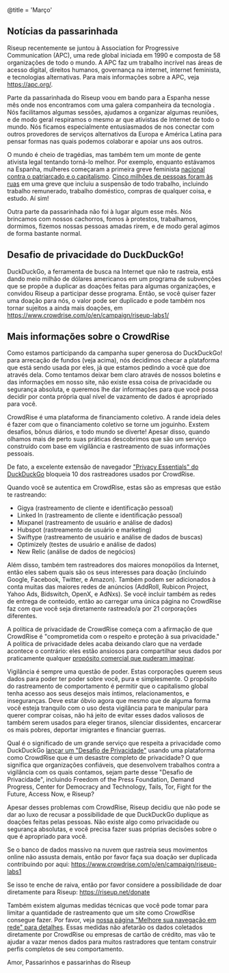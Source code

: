 @title = 'Março'

Notícias da passarinhada
------------------------------------------------------------

Riseup recentemente se juntou à Association for Progressive Communication (APC), uma rede global iniciada em 1990 e composta de 58 organizações de todo o mundo. A APC faz um trabalho incrível nas áreas de acesso digital, direitos humanos, governança na internet, internet feminista, e tecnologias alternativas. Para mais informações sobre a APC, veja https://apc.org/.

Parte da passarinhada do Riseup voou em bando para a Espanha nesse mês onde nos encontramos com uma galera companheira da tecnologia . Nós facilitamos algumas sessões, ajudamos a organizar algumas reuniões, e de modo geral respiramos o mesmo ar que ativistas de Internet de todo o mundo. Nós ficamos especialmente entusiasmados de nos conectar com outros provedores de serviços alternativos da Europa e América Latina para pensar formas nas quais podemos colaborar e apoiar uns aos outros.

O mundo é cheio de tragédias, mas também tem um monte de gente ativista legal tentando torná-lo melhor. Por exemplo, enquanto estávamos na Espanha, mulheres começaram a primeira greve feminista [nacional contra o patriarcado e o capitalismo][1]. [Cinco milhões de pessoas foram às ruas][2] em uma greve que incluiu a suspensão de todo trabalho, incluindo trabalho remunerado, trabalho doméstico, compras de qualquer coisa, e estudo. Aí sim!

Outra parte da passarinhada não foi à lugar algum esse mês. Nós brincamos com nossos cachorros, fomos à protestos, trabalhamos, dormimos, fizemos nossas pessoas amadas rirem, e de modo geral agimos de forma bastante normal.

[1]: https://www.democracynow.org/2018/3/8/in_spain_women_launch_nationwide_feminist

[2]: https://www.youtube.com/watch?v=GyeqhirClws

Desafio de privacidade do DuckDuckGo!
------------------------------------------------------------

DuckDuckGo, a ferramenta de busca na Internet que não te rastreia, está dando meio milhão de dólares americanos em um programa de subvenções que se propõe a duplicar as doações feitas para algumas organizações, e convidou Riseup a participar desse programa. Então, se você quiser fazer uma doação para nós, o valor pode ser duplicado e pode também nos tornar sujeitos a ainda mais doações, em https://www.crowdrise.com/o/en/campaign/riseup-labs1/

Mais informações sobre o CrowdRise
------------------------------------------------------------

Como estamos participando da campanha super generosa do DuckDuckGo! para arrecação de fundos (veja acima), nós decidimos checar a plataforma que está sendo usada por eles, já que estamos pedindo a você que doe através dela. Como tentamos deixar bem claro através de nossos boletins e das informações em nosso site, não existe essa coisa de privacidade ou segurança absoluta, e queremos lhe dar informações para que você possa decidir por conta própria qual nível de vazamento de dados é apropriado para você.

CrowdRise é uma plataforma de financiamento coletivo. A rande ideia deles é fazer com que o financiamento coletivo se torne um joguinho. Exstem desafios, bônus diários, e todo mundo se diverte! Apesar disso, quando olhamos mais de perto suas práticas descobrimos que são um serviço construído com base em vigilância e rastreamento de suas informações pessoais.

De fato, a excelente extensão de navegador ["Privacy Essentials" do DuckDuckGo][3] bloqueia 10 dos rastreadores usados por CrowdRise.

Quando você se autentica em CrowdRise, estas são as empresas que estão te rastreando:

* Gigya (rastreamento de cliente e identificação pessoal)
* Linked In (rastreamento de cliente e identificação pessoal)
* Mixpanel (rastreamento de usuário e análise de dados)
* Hubspot (rastreamento de usuário e marketing)
* Swiftype (rastreamento de usuário e análise de dados de buscas)
* Optimizely (testes de usuário e análise de dados)
* New Relic (análise de dados de negócios)

Além disso, também tem rastreadores dos maiores monopólios da Internet, então eles sabem quais são os seus interesses para doação (incluindo Google, Facebook, Twitter, e Amazon). Também podem ser adicionados à conta muitas das maiores redes de anúncios (AddRoll, Rubicon Project, Yahoo Ads, Bidswitch, OpenX, e AdNxs). Se você incluir também as redes de entrega de conteúdo, então ao carregar uma única página no CrowdRise faz com que você seja diretamente rastreado/a por 21 corporações diferentes.

A política de privacidade de CrowdRise começa com a afirmação de que CrowdRise é "comprometida com o respeito e proteção à sua privacidade." A política de privacidade deles acaba deixando claro que na verdade acontece o contrário: eles estão ansiosos para compartilhar seus dados por praticamente qualquer [propósito comercial que puderam imaginar][4].

Vigilância é sempre uma questão de poder. Estas corporações querem seus dados para poder ter poder sobre você, pura e simplesmente. O propósito do rastreamento de comportamento é permitir que o capitalismo global tenha acesso aos seus desejos mais íntimos, relacionamentos, e inseguranças. Deve estar óbvio agora que mesmo que de alguma forma você esteja tranquilo com o uso desta vigilância para te manipular para querer comprar coisas, não há jeito de evitar esses dados valiosos de também serem usados para eleger tiranos, silenciar dissidentes, encarcerar os mais pobres, deportar imigrantes e financiar guerras.

Qual é o significado de um grande serviço que respeita a privacidade como DuckDuckGo [lançar um "Desafio de Privacidade"][5] usando uma plataforma como CrowdRise que é um desastre completo de privacidade? O que significa que organizações confiáveis, que desenvolvem trabalhos contra a vigilância com os quais contamos, sejam parte desse "Desafio de Privacidade", incluindo Freedom of the Press Foundation, Demand Progress, Center for Democracy and Technology, Tails, Tor, Fight for the Future, Access Now, e Riseup?

Apesar desses problemas com CrowdRise, Riseup decidiu que não pode se dar ao luxo de recusar a possibilidade de que DuckDuckGo duplique as doações feitas pelas pessoas. Não existe algo como privacidade ou segurança absolutas, e você precisa fazer suas próprias decisões sobre o que é apropriado para você.

Se o banco de dados massivo na nuvem que rastreia seus movimentos online não assusta demais, então por favor faça sua doação ser duplicada contribuindo por aqui: https://www.crowdrise.com/o/en/campaign/riseup-labs1

Se isso te enche de raiva, então por favor considere a possibilidade de doar diretamente para Riseup: https://riseup.net/donate

Também existem algumas medidas técnicas que você pode tomar para limitar a quantidade de rastreamento que um site como CrowdRise consegue fazer. Por favor, veja [nossa página "Melhore sua navegação em rede" para detalhes][6]. Essas medidas não afetarão os dados coletados diretamente por CrowdRise ou empresas de cartão de crédito, mas vão te ajudar a vazar menos dados para muitos rastradores que tentam construir perfis completos de seu comportamento.

Amor,
Passarinhos e passarinhas do Riseup

[3]: https://duckduckgo.com/app

[4]: https://www.crowdrise.com/about/privacy

[5]: https://www.crowdrise.com/duckduckgoprivacychallenge

[6]: https://riseup.net/pt/security/network-security/better-web-browsing
